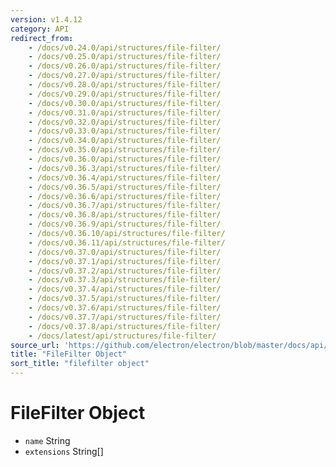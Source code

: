 ```yaml
---
version: v1.4.12
category: API
redirect_from:
    - /docs/v0.24.0/api/structures/file-filter/
    - /docs/v0.25.0/api/structures/file-filter/
    - /docs/v0.26.0/api/structures/file-filter/
    - /docs/v0.27.0/api/structures/file-filter/
    - /docs/v0.28.0/api/structures/file-filter/
    - /docs/v0.29.0/api/structures/file-filter/
    - /docs/v0.30.0/api/structures/file-filter/
    - /docs/v0.31.0/api/structures/file-filter/
    - /docs/v0.32.0/api/structures/file-filter/
    - /docs/v0.33.0/api/structures/file-filter/
    - /docs/v0.34.0/api/structures/file-filter/
    - /docs/v0.35.0/api/structures/file-filter/
    - /docs/v0.36.0/api/structures/file-filter/
    - /docs/v0.36.3/api/structures/file-filter/
    - /docs/v0.36.4/api/structures/file-filter/
    - /docs/v0.36.5/api/structures/file-filter/
    - /docs/v0.36.6/api/structures/file-filter/
    - /docs/v0.36.7/api/structures/file-filter/
    - /docs/v0.36.8/api/structures/file-filter/
    - /docs/v0.36.9/api/structures/file-filter/
    - /docs/v0.36.10/api/structures/file-filter/
    - /docs/v0.36.11/api/structures/file-filter/
    - /docs/v0.37.0/api/structures/file-filter/
    - /docs/v0.37.1/api/structures/file-filter/
    - /docs/v0.37.2/api/structures/file-filter/
    - /docs/v0.37.3/api/structures/file-filter/
    - /docs/v0.37.4/api/structures/file-filter/
    - /docs/v0.37.5/api/structures/file-filter/
    - /docs/v0.37.6/api/structures/file-filter/
    - /docs/v0.37.7/api/structures/file-filter/
    - /docs/v0.37.8/api/structures/file-filter/
    - /docs/latest/api/structures/file-filter/
source_url: 'https://github.com/electron/electron/blob/master/docs/api/structures/file-filter.md'
title: "FileFilter Object"
sort_title: "filefilter object"
---
```


# FileFilter Object

* `name` String
* `extensions` String[]
